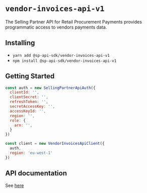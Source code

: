 # `vendor-invoices-api-v1`

The Selling Partner API for Retail Procurement Payments provides programmatic access to vendors payments data.

## Installing

* `yarn add @sp-api-sdk/vendor-invoices-api-v1`
* `npm install @sp-api-sdk/vendor-invoices-api-v1`

## Getting Started

```javascript
const auth = new SellingPartnerApiAuth({
  clientId: '',
  clientSecret: '',
  refreshToken: '',
  secretAccessKey: '',
  accessKeyId: '',
  region: '',
  role: {
    arn: '',
  }
})

const client = new VendorInvoicesApiClient({
  auth,
  region: 'eu-west-1'
})
```

## API documentation

See [here](https://github.com/amzn/selling-partner-api-docs/tree/main/references/vendor-invoices-api/vendorInvoices.md)
